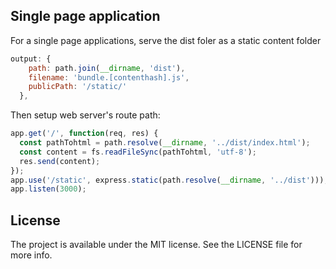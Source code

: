 ## Single page application

For a single page applications, serve the dist foler as a static content folder

```javascript
output: {
    path: path.join(__dirname, 'dist'),
    filename: 'bundle.[contenthash].js',
    publicPath: '/static/'
  },
```
Then setup web server's route path:

```javascript
app.get('/', function(req, res) {
  const pathTohtml = path.resolve(__dirname, '../dist/index.html');
  const content = fs.readFileSync(pathTohtml, 'utf-8');
  res.send(content);
});
app.use('/static', express.static(path.resolve(__dirname, '../dist')));
app.listen(3000);
```

## License

The project is available under the MIT license. See the LICENSE file for more info.
